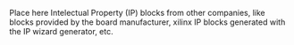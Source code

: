 Place here Intelectual Property (IP) blocks from other companies, like blocks provided by the board manufacturer, xilinx IP blocks generated with the IP wizard generator, etc.

